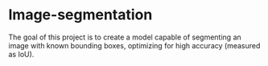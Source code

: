 # Image-segmentation
The goal of this project is to create a model capable of segmenting an image with known bounding boxes, optimizing for high accuracy (measured as IoU).
